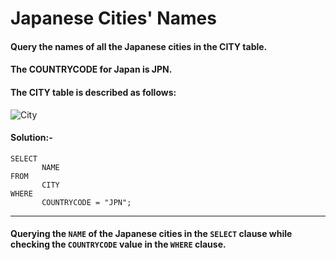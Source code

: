 # Japanese Cities' Names

#### Query the names of all the Japanese cities in the CITY table. 

#### The COUNTRYCODE for Japan is JPN.

#### The CITY table is described as follows:

![City](https://github.com/user-attachments/assets/71a98731-2e41-4656-ae05-70f3a836f1f3)

#### Solution:-
```
SELECT
       NAME
FROM
       CITY
WHERE
       COUNTRYCODE = "JPN";
```
---
#### Querying the ```NAME``` of the Japanese cities in the ```SELECT``` clause while checking the ```COUNTRYCODE``` value in the ```WHERE``` clause.
